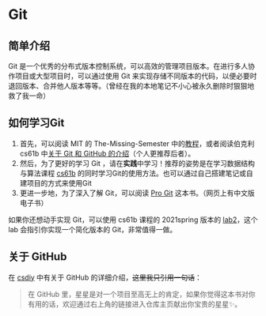 # Git

## 简单介绍

Git 是一个优秀的分布式版本控制系统，可以高效的管理项目版本。在进行多人协作项目或大型项目时，可以通过使用 Git 来实现存储不同版本的代码，以便必要时退回版本、合并他人版本等等。（曾经在我的本地笔记不小心被永久删除时狠狠地救了我一命）

## 如何学习Git

1. 首先，可以阅读 MIT 的 The-Missing-Semester 中的[教程](https://missing.csail.mit.edu/2020/version-control/)，或者阅读伯克利 cs61b 中[关于 Git 和 GitHub 的介绍](https://sp18.datastructur.es/materials/lab/lab1/lab1)（个人更推荐后者）。
2. 然后，为了更好的学习 Git ，请在**实践**中学习！推荐的姿势是在学习数据结构与算法课程 [cs61b](https://sp18.datastructur.es/index.html) 的同时学习Git的使用方法。也可以通过自己搭建笔记或自建项目的方式来使用Git
3. 更进一步地，为了深入了解 Git，可以阅读 [Pro Git](https://git-scm.com/book/en/v2) 这本书。（网页上有中文版电子书）

如果你还想动手实现 Git，可以使用 cs61b 课程的 2021spring 版本的 [lab2](https://sp21.datastructur.es/materials/proj/proj2/proj2)，这个 lab 会指引你实现一个简化版本的 Git，非常值得一做。

## 关于 GitHub

在 [csdiy](https://csdiy.wiki/%E5%BF%85%E5%AD%A6%E5%B7%A5%E5%85%B7/GitHub/) 中有关于 GitHub 的详细介绍，<del>这里我只引用一句话</del>：

> 在 GitHub 里，星星是对一个项目至高无上的肯定，如果你觉得这本书对你有用的话，欢迎通过右上角的链接进入仓库主页献出你宝贵的星星✨。
